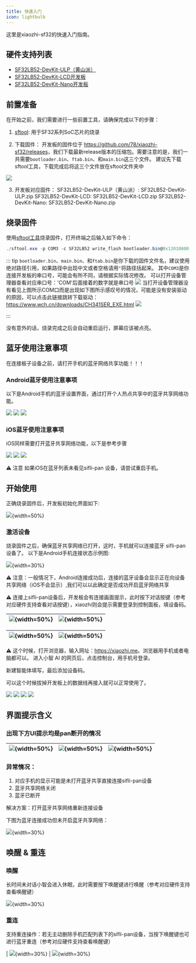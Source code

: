 ```yaml
---
title: 快速入门
icon: lightbulb
---
```


这里是xiaozhi-sf32的快速入门指南。
## 硬件支持列表

- [SF32LB52-DevKit-ULP（黄山派）](SF32LB52-DevKit-ULP/README.md)
- [SF32LB52-DevKit-LCD开发板](SF32LB52-DevKit-LCD/README.md)
- [SF32LB52-DevKit-Nano开发板](SF32LB52-DevKit-Nano/README.md)
## 前置准备

在开始之前，我们需要进行一些前置工具，请确保完成以下的步骤：

1. [sftool](sftool.md): 用于SF32系列SoC芯片的烧录

2. 下载固件：
开发板的固件位于 <https://github.com/78/xiaozhi-sf32/releases>，我们下载最新release版本的压缩包。需要注意的是，我们一共需要`bootloader.bin`、`ftab.bin`、和`main.bin`这三个文件。
建议先下载sftool工具，下载完成后将这三个文件放在sftool文件夹中

![](image/add2.png) 

3. 开发板对应固件：
SF32LB52-DevKit-ULP（黄山派）: SF32LB52-DevKit-ULP.zip
SF32LB52-DevKit-LCD: SF32LB52-DevKit-LCD.zip
SF32LB52-DevKit-Nano: SF32LB52-DevKit-Nano.zip

## 烧录固件

使用[sftool工具](../sftool.md)烧录固件，打开终端之后输入如下命令：

```powershell
./sftool.exe -p COM3 -c SF32LB52 write_flash bootloader.bin@0x12010000 main.bin@0x12020000 ftab.bin@0x12000000
```

::: tip
`bootloader.bin`、`main.bin`、和`ftab.bin`是你下载的固件文件名，建议使用绝对路径引用，如果路径中出现中文或者空格请用`"`将路径括起来。
其中`COM3`是你连接开发板的串口号，可能会有所不同，请根据实际情况修改。
可以打开设备管理器查看对应串口号：'COM'后面接着的数字就是串口号
![](image/add3.png)
当打开设备管理器没有看见上图所示COM口而是出现如下图所示感叹号的情况，可能是没有安装驱动的原因，可以点击此链接跳转下载驱动：https://www.wch.cn/downloads/CH341SER_EXE.html
 ![](image/add4.png)

:::

没有意外的话，烧录完成之后会自动重启运行，屏幕应该被点亮。

## 蓝牙使用注意事项

在连接板子设备之前，请打开手机的蓝牙网络共享功能！！！

### Android蓝牙使用注意事项

以下是Android手机的蓝牙设置界面，通过打开个人热点共享中的蓝牙共享网络功能。

![](image/2025-05-14-17-41-19.png) 
![](image/2025-05-14-17-41-29.png)
![](image/2025-05-14-17-41-37.png)


### iOS蓝牙使用注意事项

iOS同样需要打开蓝牙共享网络功能，以下是参考步骤

![](image/2025-05-14-17-45-34.png)
![](image/2025-05-14-17-45-39.png)
![](image/2025-05-14-17-45-45.png)

⚠ 注意 如果iOS在蓝牙列表未看见sifli-pan 设备，请尝试重启手机。

## 开始使用

正确烧录固件后，开发板初始化界面如下:

![](image/xiaozhi_ready.png){width=50%}

### 激活设备

烧录固件之后，确保蓝牙共享网络已打开，这时，手机就可以连接蓝牙 sifli-pan 设备了。 以下是Android手机连接状态示例图: 

![](image/2025-05-14-17-46-39.png){width=30%}

⚠ 注意：一般情况下，Android连接成功后，连接的蓝牙设备会显示正在向设备共享网络（iOS不会显示）,我们可以以此确定是否成功开启蓝牙网络共享

⚠  连接上sifli-pan设备后，开发板会有连接画面提示，此时按下对话按键（参考对应硬件支持查看对话按键），xiaozhi则会提示需要登录到控制面板，填设备码。

| ![](image/xiaozhi_ready.png){width=50%} | ![](image/xiaozhi_pan_connect.png){width=50%}  |
|-------------------------------|-------------------------------|

| ![](image/xiaozhi_connect.png){width=50%} | ![](image/control.png){width=50%}|
|-------------------------------|-------------------------------|

⚠  这个时候，打开浏览器，输入网址：<https://xiaozhi.me>。浏览器用手机或者电脑都可以。 进入小智 AI 的网页后，点击控制台，用手机号登录。

新建智能体填写，最后添加设备码。

可以这个时候拔掉开发板上的数据线再接入就可以正常使用了。

![](image/2025-05-14-17-49-06.png)
![](image/2025-05-14-17-49-12.png)
![](image/2025-05-14-17-49-18.png)
![](image/2025-05-14-17-49-24.png)

## 界面提示含义
### 出现下方UI提示均是pan断开的情况

| ![](image/no_pan.png){width=50%} | ![](image/pan_disconnect.png){width=50%} | ![](image/no_pan3.png){width=50%} |
| --- | --- | --- |
### 异常情况：
1. 对应手机的显示可能是未打开蓝牙共享直接连接sifli-pan设备
2. 蓝牙共享网络关闭
3. 蓝牙已断开

解决方案：打开蓝牙共享网络重新连接设备

下图为蓝牙连接成功但未开启蓝牙共享网络：

![](image/2025-05-14-17-50-33.png){width=30%}

## 唤醒 & 重连

### 唤醒

长时间未对话小智会进入休眠，此时需要按下唤醒键进行唤醒（参考对应硬件支持查看唤醒键）

![](image/sleep.png){width=30%}

### 重连

支持重连操作：若无主动删除手机匹配列表下的sifli-pan设备，当按下唤醒键也可进行蓝牙重连（参考对应硬件支持查看唤醒键）

| ![](image/pan_rec.png){width=30%} | ![](image/pan_rec_sucf.png){width=30%}

